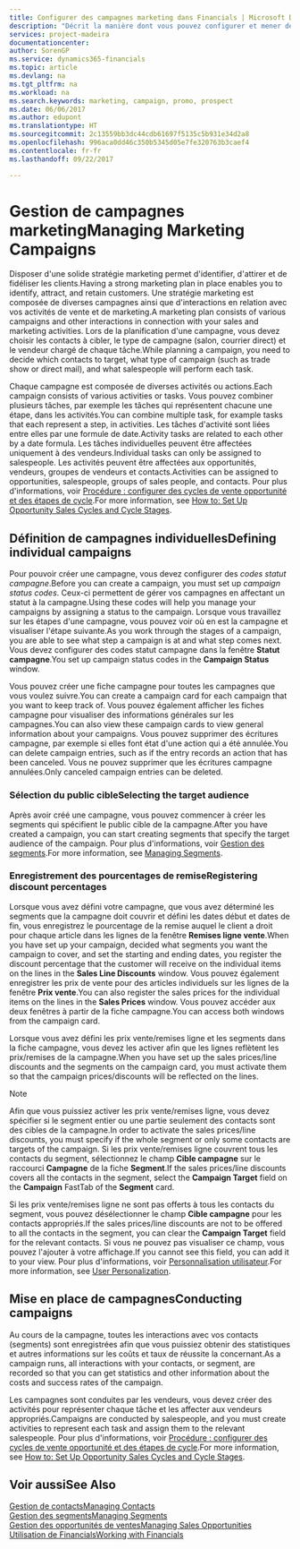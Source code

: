 ```yaml
---
title: Configurer des campagnes marketing dans Financials | Microsoft Docs
description: "Décrit la manière dont vous pouvez configurer et mener des campagnes marketing dans Dynamics 365 for Financials afin de vous aider à identifier et attirer des prospects et à fidéliser les clients."
services: project-madeira
documentationcenter: 
author: SorenGP
ms.service: dynamics365-financials
ms.topic: article
ms.devlang: na
ms.tgt_pltfrm: na
ms.workload: na
ms.search.keywords: marketing, campaign, promo, prospect
ms.date: 06/06/2017
ms.author: edupont
ms.translationtype: HT
ms.sourcegitcommit: 2c13559bb3dc44cdb61697f5135c5b931e34d2a8
ms.openlocfilehash: 996aca0dd46c350b5345d05e7fe320763b3caef4
ms.contentlocale: fr-fr
ms.lasthandoff: 09/22/2017

---
```

# <a name="managing-marketing-campaigns"></a><span data-ttu-id="3bcb2-103">Gestion de campagnes marketing</span><span class="sxs-lookup"><span data-stu-id="3bcb2-103">Managing Marketing Campaigns</span></span>
<span data-ttu-id="3bcb2-104">Disposer d'une solide stratégie marketing permet d'identifier, d'attirer et de fidéliser les clients.</span><span class="sxs-lookup"><span data-stu-id="3bcb2-104">Having a strong marketing plan in place enables you to identify, attract, and retain customers.</span></span> <span data-ttu-id="3bcb2-105">Une stratégie marketing est composée de diverses campagnes ainsi que d'interactions en relation avec vos activités de vente et de marketing.</span><span class="sxs-lookup"><span data-stu-id="3bcb2-105">A marketing plan consists of various campaigns and other interactions in connection with your sales and marketing activities.</span></span> <span data-ttu-id="3bcb2-106">Lors de la planification d'une campagne, vous devez choisir les contacts à cibler, le type de campagne (salon, courrier direct) et le vendeur chargé de chaque tâche.</span><span class="sxs-lookup"><span data-stu-id="3bcb2-106">While planning a campaign, you need to decide which contacts to target, what type of campaign (such as trade show or direct mail), and what salespeople will perform each task.</span></span>

<span data-ttu-id="3bcb2-107">Chaque campagne est composée de diverses activités ou actions.</span><span class="sxs-lookup"><span data-stu-id="3bcb2-107">Each campaign consists of various activities or tasks.</span></span> <span data-ttu-id="3bcb2-108">Vous pouvez combiner plusieurs tâches, par exemple les tâches qui représentent chacune une étape, dans les activités.</span><span class="sxs-lookup"><span data-stu-id="3bcb2-108">You can combine multiple task, for example tasks that each represent a step, in activities.</span></span> <span data-ttu-id="3bcb2-109">Les tâches d'activité sont liées entre elles par une formule de date.</span><span class="sxs-lookup"><span data-stu-id="3bcb2-109">Activity tasks are related to each other by a date formula.</span></span> <span data-ttu-id="3bcb2-110">Les tâches individuelles peuvent être affectées uniquement à des vendeurs.</span><span class="sxs-lookup"><span data-stu-id="3bcb2-110">Individual tasks can only be assigned to salespeople.</span></span> <span data-ttu-id="3bcb2-111">Les activités peuvent être affectées aux opportunités, vendeurs, groupes de vendeurs et contacts.</span><span class="sxs-lookup"><span data-stu-id="3bcb2-111">Activities can be assigned to opportunities, salespeople, groups of sales people, and contacts.</span></span> <span data-ttu-id="3bcb2-112">Pour plus d'informations, voir [Procédure : configurer des cycles de vente opportunité et des étapes de cycle](marketing-how-setup-opportunity-sales-cycles-stages.md).</span><span class="sxs-lookup"><span data-stu-id="3bcb2-112">For more information, see [How to: Set Up Opportunity Sales Cycles and Cycle Stages](marketing-how-setup-opportunity-sales-cycles-stages.md).</span></span>

## <a name="defining-individual-campaigns"></a><span data-ttu-id="3bcb2-113">Définition de campagnes individuelles</span><span class="sxs-lookup"><span data-stu-id="3bcb2-113">Defining individual campaigns</span></span>
<span data-ttu-id="3bcb2-114">Pour pouvoir créer une campagne, vous devez configurer des *codes statut campagne*.</span><span class="sxs-lookup"><span data-stu-id="3bcb2-114">Before you can create a campaign, you must set up *campaign status codes*.</span></span> <span data-ttu-id="3bcb2-115">Ceux-ci permettent de gérer vos campagnes en affectant un statut à la campagne.</span><span class="sxs-lookup"><span data-stu-id="3bcb2-115">Using these codes will help you manage your campaigns by assigning a status to the campaign.</span></span> <span data-ttu-id="3bcb2-116">Lorsque vous travaillez sur les étapes d'une campagne, vous pouvez voir où en est la campagne et visualiser l'étape suivante.</span><span class="sxs-lookup"><span data-stu-id="3bcb2-116">As you work through the stages of a campaign, you are able to see what step a campaign is at and what step comes next.</span></span> <span data-ttu-id="3bcb2-117">Vous devez configurer des codes statut campagne dans la fenêtre **Statut campagne**.</span><span class="sxs-lookup"><span data-stu-id="3bcb2-117">You set up campaign status codes in the **Campaign Status** window.</span></span>

<span data-ttu-id="3bcb2-118">Vous pouvez créer une fiche campagne pour toutes les campagnes que vous voulez suivre.</span><span class="sxs-lookup"><span data-stu-id="3bcb2-118">You can create a campaign card for each campaign that you want to keep track of.</span></span> <span data-ttu-id="3bcb2-119">Vous pouvez également afficher les fiches campagne pour visualiser des informations générales sur les campagnes.</span><span class="sxs-lookup"><span data-stu-id="3bcb2-119">You can also view these campaign cards to view general information about your campaigns.</span></span>
<span data-ttu-id="3bcb2-120">Vous pouvez supprimer des écritures campagne, par exemple si elles font état d'une action qui a été annulée.</span><span class="sxs-lookup"><span data-stu-id="3bcb2-120">You can delete campaign entries, such as if the entry records an action that has been canceled.</span></span> <span data-ttu-id="3bcb2-121">Vous ne pouvez supprimer que les écritures campagne annulées.</span><span class="sxs-lookup"><span data-stu-id="3bcb2-121">Only canceled campaign entries can be deleted.</span></span>

### <a name="selecting-the-target-audience"></a><span data-ttu-id="3bcb2-122">Sélection du public cible</span><span class="sxs-lookup"><span data-stu-id="3bcb2-122">Selecting the target audience</span></span>
<span data-ttu-id="3bcb2-123">Après avoir créé une campagne, vous pouvez commencer à créer les segments qui spécifient le public cible de la campagne.</span><span class="sxs-lookup"><span data-stu-id="3bcb2-123">After you have created a campaign, you can start creating segments that specify the target audience of the campaign.</span></span> <span data-ttu-id="3bcb2-124">Pour plus d'informations, voir [Gestion des segments](marketing-segments.md).</span><span class="sxs-lookup"><span data-stu-id="3bcb2-124">For more information, see [Managing Segments](marketing-segments.md).</span></span>

### <a name="registering-discount-percentages"></a><span data-ttu-id="3bcb2-125">Enregistrement des pourcentages de remise</span><span class="sxs-lookup"><span data-stu-id="3bcb2-125">Registering discount percentages</span></span>
<span data-ttu-id="3bcb2-126">Lorsque vous avez défini votre campagne, que vous avez déterminé les segments que la campagne doit couvrir et défini les dates début et dates de fin, vous enregistrez le pourcentage de la remise auquel le client a droit pour chaque article dans les lignes de la fenêtre **Remises ligne vente**.</span><span class="sxs-lookup"><span data-stu-id="3bcb2-126">When you have set up your campaign, decided what segments you want the campaign to cover, and set the starting and ending dates, you register the discount percentage that the customer will receive on the individual items on the lines in the **Sales Line Discounts** window.</span></span> <span data-ttu-id="3bcb2-127">Vous pouvez également enregistrer les prix de vente pour des articles individuels sur les lignes de la fenêtre **Prix vente**.</span><span class="sxs-lookup"><span data-stu-id="3bcb2-127">You can also register the sales prices for the individual items on the lines in the **Sales Prices** window.</span></span> <span data-ttu-id="3bcb2-128">Vous pouvez accéder aux deux fenêtres à partir de la fiche campagne.</span><span class="sxs-lookup"><span data-stu-id="3bcb2-128">You can access both windows from the campaign card.</span></span>

 <span data-ttu-id="3bcb2-129">Lorsque vous avez défini les prix vente/remises ligne et les segments dans la fiche campagne, vous devez les activer afin que les lignes reflètent les prix/remises de la campagne.</span><span class="sxs-lookup"><span data-stu-id="3bcb2-129">When you have set up the sales prices/line discounts and the segments on the campaign card, you must activate them so that the campaign prices/discounts will be reflected on the lines.</span></span>

> [!NOTE]  
>   <span data-ttu-id="3bcb2-130">Afin que vous puissiez activer les prix vente/remises ligne, vous devez spécifier si le segment entier ou une partie seulement des contacts sont des cibles de la campagne.</span><span class="sxs-lookup"><span data-stu-id="3bcb2-130">In order to activate the sales prices/line discounts, you must specify if the whole segment or only some contacts are targets of the campaign.</span></span> <span data-ttu-id="3bcb2-131">Si les prix vente/remises ligne couvrent tous les contacts du segment, sélectionnez le champ **Cible campagne** sur le raccourci **Campagne** de la fiche **Segment**.</span><span class="sxs-lookup"><span data-stu-id="3bcb2-131">If the sales prices/line discounts covers all the contacts in the segment, select the **Campaign Target** field on the **Campaign** FastTab of the **Segment** card.</span></span>

<span data-ttu-id="3bcb2-132">Si les prix vente/remises ligne ne sont pas offerts à tous les contacts du segment, vous pouvez désélectionner le champ **Cible campagne** pour les contacts appropriés.</span><span class="sxs-lookup"><span data-stu-id="3bcb2-132">If the sales prices/line discounts are not to be offered to all the contacts in the segment, you can clear the **Campaign Target** field for the relevant contacts.</span></span> <span data-ttu-id="3bcb2-133">Si vous ne pouvez pas visualiser ce champ, vous pouvez l'ajouter à votre affichage.</span><span class="sxs-lookup"><span data-stu-id="3bcb2-133">If you cannot see this field, you can add it to your view.</span></span> <span data-ttu-id="3bcb2-134">Pour plus d'informations, voir [Personnalisation utilisateur](ui-user-personalization.md).</span><span class="sxs-lookup"><span data-stu-id="3bcb2-134">For more information, see [User Personalization](ui-user-personalization.md).</span></span>

## <a name="conducting-campaigns"></a><span data-ttu-id="3bcb2-135">Mise en place de campagnes</span><span class="sxs-lookup"><span data-stu-id="3bcb2-135">Conducting campaigns</span></span>
<span data-ttu-id="3bcb2-136">Au cours de la campagne, toutes les interactions avec vos contacts (segments) sont enregistrées afin que vous puissiez obtenir des statistiques et autres informations sur les coûts et taux de réussite la concernant.</span><span class="sxs-lookup"><span data-stu-id="3bcb2-136">As a campaign runs, all interactions with your contacts, or segment, are recorded so that you can get statistics and other information about the costs and success rates of the campaign.</span></span>

<span data-ttu-id="3bcb2-137">Les campagnes sont conduites par les vendeurs, vous devez créer des activités pour représenter chaque tâche et les affecter aux vendeurs appropriés.</span><span class="sxs-lookup"><span data-stu-id="3bcb2-137">Campaigns are conducted by salespeople, and you must create activities to represent each task and assign them to the relevant salespeople.</span></span> <span data-ttu-id="3bcb2-138">Pour plus d'informations, voir [Procédure : configurer des cycles de vente opportunité et des étapes de cycle](marketing-how-setup-opportunity-sales-cycles-stages.md).</span><span class="sxs-lookup"><span data-stu-id="3bcb2-138">For more information, see [How to: Set Up Opportunity Sales Cycles and Cycle Stages](marketing-how-setup-opportunity-sales-cycles-stages.md).</span></span>

## <a name="see-also"></a><span data-ttu-id="3bcb2-139">Voir aussi</span><span class="sxs-lookup"><span data-stu-id="3bcb2-139">See Also</span></span>
[<span data-ttu-id="3bcb2-140">Gestion de contacts</span><span class="sxs-lookup"><span data-stu-id="3bcb2-140">Managing Contacts</span></span>](marketing-contacts.md)  
[<span data-ttu-id="3bcb2-141">Gestion des segments</span><span class="sxs-lookup"><span data-stu-id="3bcb2-141">Managing Segments</span></span>](marketing-segments.md)  
[<span data-ttu-id="3bcb2-142">Gestion des opportunités de ventes</span><span class="sxs-lookup"><span data-stu-id="3bcb2-142">Managing Sales Opportunities</span></span>](marketing-manage-sales-opportunities.md)  
[<span data-ttu-id="3bcb2-143">Utilisation de Financials</span><span class="sxs-lookup"><span data-stu-id="3bcb2-143">Working with Financials</span></span>](ui-work-product.md)  

